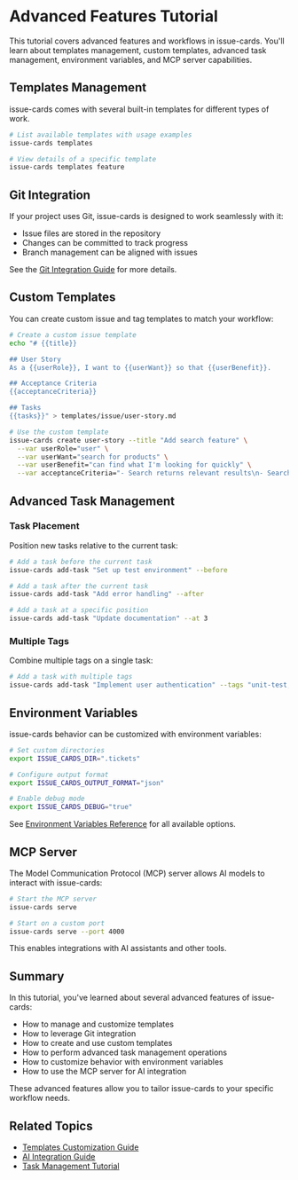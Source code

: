 # Advanced Features Tutorial

This tutorial covers advanced features and workflows in issue-cards. You'll learn about templates management, custom templates, advanced task management, environment variables, and MCP server capabilities.

## Templates Management

issue-cards comes with several built-in templates for different types of work.

```bash
# List available templates with usage examples
issue-cards templates

# View details of a specific template
issue-cards templates feature
```

## Git Integration

If your project uses Git, issue-cards is designed to work seamlessly with it:

- Issue files are stored in the repository
- Changes can be committed to track progress
- Branch management can be aligned with issues

See the [Git Integration Guide](../guides/git-integration.md) for more details.

## Custom Templates

You can create custom issue and tag templates to match your workflow:

```bash
# Create a custom issue template
echo "# {{title}}

## User Story
As a {{userRole}}, I want to {{userWant}} so that {{userBenefit}}.

## Acceptance Criteria
{{acceptanceCriteria}}

## Tasks
{{tasks}}" > templates/issue/user-story.md

# Use the custom template
issue-cards create user-story --title "Add search feature" \
  --var userRole="user" \
  --var userWant="search for products" \
  --var userBenefit="can find what I'm looking for quickly" \
  --var acceptanceCriteria="- Search returns relevant results\n- Search is fast\n- Search handles typos"
```

## Advanced Task Management

### Task Placement

Position new tasks relative to the current task:

```bash
# Add a task before the current task
issue-cards add-task "Set up test environment" --before

# Add a task after the current task
issue-cards add-task "Add error handling" --after

# Add a task at a specific position
issue-cards add-task "Update documentation" --at 3
```

### Multiple Tags

Combine multiple tags on a single task:

```bash
# Add a task with multiple tags
issue-cards add-task "Implement user authentication" --tags "unit-test,e2e-test,update-docs"
```

## Environment Variables

issue-cards behavior can be customized with environment variables:

```bash
# Set custom directories
export ISSUE_CARDS_DIR=".tickets"

# Configure output format
export ISSUE_CARDS_OUTPUT_FORMAT="json"

# Enable debug mode
export ISSUE_CARDS_DEBUG="true"
```

See [Environment Variables Reference](../reference/environment-vars.md) for all available options.

## MCP Server

The Model Communication Protocol (MCP) server allows AI models to interact with issue-cards:

```bash
# Start the MCP server
issue-cards serve

# Start on a custom port
issue-cards serve --port 4000
```

This enables integrations with AI assistants and other tools.

## Summary

In this tutorial, you've learned about several advanced features of issue-cards:

- How to manage and customize templates
- How to leverage Git integration
- How to create and use custom templates
- How to perform advanced task management operations
- How to customize behavior with environment variables
- How to use the MCP server for AI integration

These advanced features allow you to tailor issue-cards to your specific workflow needs.

## Related Topics

- [Templates Customization Guide](../guides/templates-customization.md)
- [AI Integration Guide](../guides/ai-integration.md)
- [Task Management Tutorial](task-management.md)